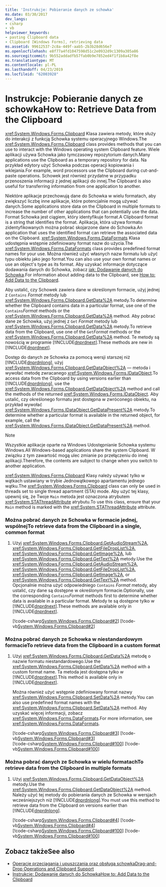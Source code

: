 ```yaml
---
title: 'Instrukcje: Pobieranie danych ze schowka'
ms.date: 03/30/2017
dev_langs:
- csharp
- vb
helpviewer_keywords:
- pasting Clipboard data
- Clipboard [Windows Forms], retrieving data
ms.assetid: 99612537-2c8a-449f-aab5-2b3b28d656e7
ms.openlocfilehash: e8f77a4fd1047598d51c2e0932d9c1309a305a86
ms.sourcegitcommit: 9b552addadfb57fab0b9e7852ed4f1f1b8a42f8e
ms.translationtype: MT
ms.contentlocale: pl-PL
ms.lasthandoff: 04/23/2019
ms.locfileid: "62003928"
---
```

# <a name="how-to-retrieve-data-from-the-clipboard"></a><span data-ttu-id="b996c-102">Instrukcje: Pobieranie danych ze schowka</span><span class="sxs-lookup"><span data-stu-id="b996c-102">How to: Retrieve Data from the Clipboard</span></span>
<span data-ttu-id="b996c-103"><xref:System.Windows.Forms.Clipboard> Klasa zawiera metody, które służy do interakcji z funkcją Schowka systemu operacyjnego Windows.</span><span class="sxs-lookup"><span data-stu-id="b996c-103">The <xref:System.Windows.Forms.Clipboard> class provides methods that you can use to interact with the Windows operating system Clipboard feature.</span></span> <span data-ttu-id="b996c-104">Wiele aplikacji używa Schowka jako tymczasowy repozytorium danych.</span><span class="sxs-lookup"><span data-stu-id="b996c-104">Many applications use the Clipboard as a temporary repository for data.</span></span> <span data-ttu-id="b996c-105">Na przykład edytory użyć Schowka podczas operacji kopiowania i wklejania.</span><span class="sxs-lookup"><span data-stu-id="b996c-105">For example, word processors use the Clipboard during cut-and-paste operations.</span></span> <span data-ttu-id="b996c-106">Schowek jest również przydatne w przypadku przenoszenia informacji z jednej aplikacji do innej.</span><span class="sxs-lookup"><span data-stu-id="b996c-106">The Clipboard is also useful for transferring information from one application to another.</span></span>  
  
 <span data-ttu-id="b996c-107">Niektóre aplikacje przechowują dane do Schowka w wielu formatach, aby zwiększyć liczbę inne aplikacje, które potencjalnie mogą używać danych.</span><span class="sxs-lookup"><span data-stu-id="b996c-107">Some applications store data on the Clipboard in multiple formats to increase the number of other applications that can potentially use the data.</span></span> <span data-ttu-id="b996c-108">Format Schowka jest ciągiem, który identyfikuje format.</span><span class="sxs-lookup"><span data-stu-id="b996c-108">A Clipboard format is a string that identifies the format.</span></span> <span data-ttu-id="b996c-109">Aplikacja, która używa formatu zidentyfikowanych można pobrać skojarzone dane do Schowka.</span><span class="sxs-lookup"><span data-stu-id="b996c-109">An application that uses the identified format can retrieve the associated data on the Clipboard.</span></span> <span data-ttu-id="b996c-110"><xref:System.Windows.Forms.DataFormats> Klasa udostępnia wstępnie zdefiniowany format nazw do użycia.</span><span class="sxs-lookup"><span data-stu-id="b996c-110">The <xref:System.Windows.Forms.DataFormats> class provides predefined format names for your use.</span></span> <span data-ttu-id="b996c-111">Można również użyć własnych nazw formatu lub użyć typu obiektu jako jego format.</span><span class="sxs-lookup"><span data-stu-id="b996c-111">You can also use your own format names or use an object's type as its format.</span></span> <span data-ttu-id="b996c-112">Aby uzyskać informacje dotyczące dodawania danych do Schowka, zobacz [jak: Dodawanie danych do Schowka](how-to-add-data-to-the-clipboard.md).</span><span class="sxs-lookup"><span data-stu-id="b996c-112">For information about adding data to the Clipboard, see [How to: Add Data to the Clipboard](how-to-add-data-to-the-clipboard.md).</span></span>  
  
 <span data-ttu-id="b996c-113">Aby ustalić, czy Schowek zawiera dane w określonym formacie, użyj jednej z `Contains` *Format* metody lub <xref:System.Windows.Forms.Clipboard.GetData%2A> metody.</span><span class="sxs-lookup"><span data-stu-id="b996c-113">To determine whether the Clipboard contains data in a particular format, use one of the `Contains`*Format* methods or the <xref:System.Windows.Forms.Clipboard.GetData%2A> method.</span></span> <span data-ttu-id="b996c-114">Aby pobrać dane ze Schowka, użyj jednej z `Get` *Format* metody lub <xref:System.Windows.Forms.Clipboard.GetData%2A> metody.</span><span class="sxs-lookup"><span data-stu-id="b996c-114">To retrieve data from the Clipboard, use one of the `Get`*Format* methods or the <xref:System.Windows.Forms.Clipboard.GetData%2A> method.</span></span> <span data-ttu-id="b996c-115">Te metody są nowością w programie [!INCLUDE[dnprdnext](../../../../includes/dnprdnext-md.md)].</span><span class="sxs-lookup"><span data-stu-id="b996c-115">These methods are new in [!INCLUDE[dnprdnext](../../../../includes/dnprdnext-md.md)].</span></span>  
  
 <span data-ttu-id="b996c-116">Dostęp do danych ze Schowka za pomocą wersji starszej niż [!INCLUDE[dnprdnlong](../../../../includes/dnprdnlong-md.md)], użyj <xref:System.Windows.Forms.Clipboard.GetDataObject%2A> — metoda i wywołać metodę zwracanego <xref:System.Windows.Forms.IDataObject>.</span><span class="sxs-lookup"><span data-stu-id="b996c-116">To access data from the Clipboard by using versions earlier than [!INCLUDE[dnprdnlong](../../../../includes/dnprdnlong-md.md)], use the <xref:System.Windows.Forms.Clipboard.GetDataObject%2A> method and call the methods of the returned <xref:System.Windows.Forms.IDataObject>.</span></span> <span data-ttu-id="b996c-117">Aby ustalić, czy określonego formatu jest dostępna w zwróconego obiektu, na przykład wywołać <xref:System.Windows.Forms.IDataObject.GetDataPresent%2A> metody.</span><span class="sxs-lookup"><span data-stu-id="b996c-117">To determine whether a particular format is available in the returned object, for example, call the <xref:System.Windows.Forms.IDataObject.GetDataPresent%2A> method.</span></span>  
  
> [!NOTE]
>  <span data-ttu-id="b996c-118">Wszystkie aplikacje oparte na Windows Udostępnianie Schowka systemu Windows.</span><span class="sxs-lookup"><span data-stu-id="b996c-118">All Windows-based applications share the system Clipboard.</span></span> <span data-ttu-id="b996c-119">W związku z tym zawartość mogą ulec zmianie po przełączeniu do innej aplikacji.</span><span class="sxs-lookup"><span data-stu-id="b996c-119">Therefore, the contents are subject to change when you switch to another application.</span></span>  
>   
>  <span data-ttu-id="b996c-120"><xref:System.Windows.Forms.Clipboard> Klasy należy używać tylko w wątkach ustawiany w trybie Jednowątkowego apartamentu jednego wątku.</span><span class="sxs-lookup"><span data-stu-id="b996c-120">The <xref:System.Windows.Forms.Clipboard> class can only be used in threads set to single thread apartment (STA) mode.</span></span> <span data-ttu-id="b996c-121">Aby użyć tej klasy, upewnij się, że Twoje `Main` metoda jest oznaczona atrybutem <xref:System.STAThreadAttribute> atrybutu.</span><span class="sxs-lookup"><span data-stu-id="b996c-121">To use this class, ensure that your `Main` method is marked with the <xref:System.STAThreadAttribute> attribute.</span></span>  
  
### <a name="to-retrieve-data-from-the-clipboard-in-a-single-common-format"></a><span data-ttu-id="b996c-122">Można pobrać danych ze Schowka w formacie jednej, wspólnej</span><span class="sxs-lookup"><span data-stu-id="b996c-122">To retrieve data from the Clipboard in a single, common format</span></span>  
  
1. <span data-ttu-id="b996c-123">Użyj <xref:System.Windows.Forms.Clipboard.GetAudioStream%2A>, <xref:System.Windows.Forms.Clipboard.GetFileDropList%2A>, <xref:System.Windows.Forms.Clipboard.GetImage%2A>, lub <xref:System.Windows.Forms.Clipboard.GetText%2A> metody.</span><span class="sxs-lookup"><span data-stu-id="b996c-123">Use the <xref:System.Windows.Forms.Clipboard.GetAudioStream%2A>, <xref:System.Windows.Forms.Clipboard.GetFileDropList%2A>, <xref:System.Windows.Forms.Clipboard.GetImage%2A>, or <xref:System.Windows.Forms.Clipboard.GetText%2A> method.</span></span> <span data-ttu-id="b996c-124">Opcjonalnie można użyć odpowiedniego `Contains` *Format* metody, aby ustalić, czy dane są dostępne w określonym formacie.</span><span class="sxs-lookup"><span data-stu-id="b996c-124">Optionally, use the corresponding `Contains`*Format* methods first to determine whether data is available in a particular format.</span></span> <span data-ttu-id="b996c-125">Metody te są dostępne tylko w [!INCLUDE[dnprdnext](../../../../includes/dnprdnext-md.md)].</span><span class="sxs-lookup"><span data-stu-id="b996c-125">These methods are available only in [!INCLUDE[dnprdnext](../../../../includes/dnprdnext-md.md)].</span></span>  
  
     [!code-csharp[System.Windows.Forms.Clipboard#2](~/samples/snippets/csharp/VS_Snippets_Winforms/System.Windows.Forms.Clipboard/CS/form1.cs#2)]
     [!code-vb[System.Windows.Forms.Clipboard#2](~/samples/snippets/visualbasic/VS_Snippets_Winforms/System.Windows.Forms.Clipboard/vb/form1.vb#2)]  
  
### <a name="to-retrieve-data-from-the-clipboard-in-a-custom-format"></a><span data-ttu-id="b996c-126">Można pobrać danych ze Schowka w niestandardowym formacie</span><span class="sxs-lookup"><span data-stu-id="b996c-126">To retrieve data from the Clipboard in a custom format</span></span>  
  
1. <span data-ttu-id="b996c-127">Użyj <xref:System.Windows.Forms.Clipboard.GetData%2A> metodę o nazwie formatu niestandardowego.</span><span class="sxs-lookup"><span data-stu-id="b996c-127">Use the <xref:System.Windows.Forms.Clipboard.GetData%2A> method with a custom format name.</span></span> <span data-ttu-id="b996c-128">Ta metoda jest dostępna tylko w [!INCLUDE[dnprdnext](../../../../includes/dnprdnext-md.md)].</span><span class="sxs-lookup"><span data-stu-id="b996c-128">This method is available only in [!INCLUDE[dnprdnext](../../../../includes/dnprdnext-md.md)].</span></span>  
  
     <span data-ttu-id="b996c-129">Można również użyć wstępnie zdefiniowany format nazwy <xref:System.Windows.Forms.Clipboard.SetData%2A> metody.</span><span class="sxs-lookup"><span data-stu-id="b996c-129">You can also use predefined format names with the <xref:System.Windows.Forms.Clipboard.SetData%2A> method.</span></span> <span data-ttu-id="b996c-130">Aby uzyskać więcej informacji, zobacz <xref:System.Windows.Forms.DataFormats>.</span><span class="sxs-lookup"><span data-stu-id="b996c-130">For more information, see <xref:System.Windows.Forms.DataFormats>.</span></span>  
  
     [!code-csharp[System.Windows.Forms.Clipboard#3](~/samples/snippets/csharp/VS_Snippets_Winforms/System.Windows.Forms.Clipboard/CS/form1.cs#3)]
     [!code-vb[System.Windows.Forms.Clipboard#3](~/samples/snippets/visualbasic/VS_Snippets_Winforms/System.Windows.Forms.Clipboard/vb/form1.vb#3)]  
    [!code-csharp[System.Windows.Forms.Clipboard#100](~/samples/snippets/csharp/VS_Snippets_Winforms/System.Windows.Forms.Clipboard/CS/form1.cs#100)]
    [!code-vb[System.Windows.Forms.Clipboard#100](~/samples/snippets/visualbasic/VS_Snippets_Winforms/System.Windows.Forms.Clipboard/vb/form1.vb#100)]  
  
### <a name="to-retrieve-data-from-the-clipboard-in-multiple-formats"></a><span data-ttu-id="b996c-131">Można pobrać danych ze Schowka w wielu formatach</span><span class="sxs-lookup"><span data-stu-id="b996c-131">To retrieve data from the Clipboard in multiple formats</span></span>  
  
1. <span data-ttu-id="b996c-132">Użyj <xref:System.Windows.Forms.Clipboard.GetDataObject%2A> metody.</span><span class="sxs-lookup"><span data-stu-id="b996c-132">Use the <xref:System.Windows.Forms.Clipboard.GetDataObject%2A> method.</span></span> <span data-ttu-id="b996c-133">Należy użyć tej metody do pobierania danych ze Schowka w wersjach wcześniejszych niż [!INCLUDE[dnprdnlong](../../../../includes/dnprdnlong-md.md)].</span><span class="sxs-lookup"><span data-stu-id="b996c-133">You must use this method to retrieve data from the Clipboard on versions earlier than [!INCLUDE[dnprdnlong](../../../../includes/dnprdnlong-md.md)].</span></span>  
  
     [!code-csharp[System.Windows.Forms.Clipboard#4](~/samples/snippets/csharp/VS_Snippets_Winforms/System.Windows.Forms.Clipboard/CS/form1.cs#4)]
     [!code-vb[System.Windows.Forms.Clipboard#4](~/samples/snippets/visualbasic/VS_Snippets_Winforms/System.Windows.Forms.Clipboard/vb/form1.vb#4)]  
    [!code-csharp[System.Windows.Forms.Clipboard#100](~/samples/snippets/csharp/VS_Snippets_Winforms/System.Windows.Forms.Clipboard/CS/form1.cs#100)]
    [!code-vb[System.Windows.Forms.Clipboard#100](~/samples/snippets/visualbasic/VS_Snippets_Winforms/System.Windows.Forms.Clipboard/vb/form1.vb#100)]  
  
## <a name="see-also"></a><span data-ttu-id="b996c-134">Zobacz także</span><span class="sxs-lookup"><span data-stu-id="b996c-134">See also</span></span>

- [<span data-ttu-id="b996c-135">Operacje przeciągania i upuszczania oraz obsługa schowka</span><span class="sxs-lookup"><span data-stu-id="b996c-135">Drag-and-Drop Operations and Clipboard Support</span></span>](drag-and-drop-operations-and-clipboard-support.md)
- [<span data-ttu-id="b996c-136">Instrukcje: Dodawanie danych do Schowka</span><span class="sxs-lookup"><span data-stu-id="b996c-136">How to: Add Data to the Clipboard</span></span>](how-to-add-data-to-the-clipboard.md)
